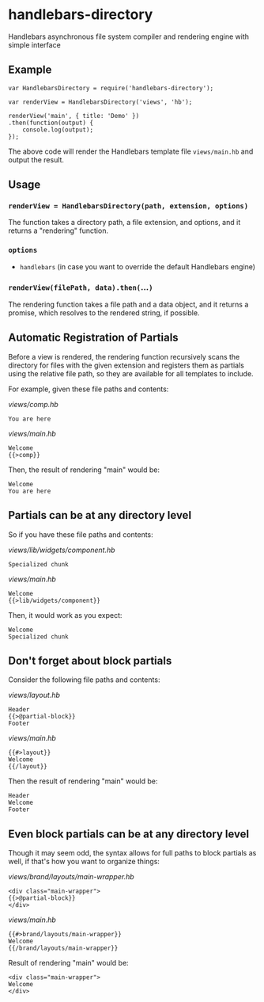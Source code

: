 # handlebars-directory

Handlebars asynchronous file system compiler and rendering engine with simple interface

## Example

```
var HandlebarsDirectory = require('handlebars-directory');

var renderView = HandlebarsDirectory('views', 'hb');

renderView('main', { title: 'Demo' })
.then(function(output) {
    console.log(output);
});
```

The above code will render the Handlebars template file `views/main.hb` and output the result.

## Usage

### `renderView = HandlebarsDirectory(path, extension, options)`

The function takes a directory path, a file extension, and options,
and it returns a "rendering" function.

### `options`

* `handlebars` (in case you want to override the default Handlebars engine)

### `renderView(filePath, data).then(`...`)`

The rendering function takes a file path and a data object, and it returns a promise,
which resolves to the rendered string, if possible.

## Automatic Registration of Partials

Before a view is rendered, the rendering function recursively scans the directory for files with the given extension
and registers them as partials using the relative file path, so they are available for all templates to include.

For example, given these file paths and contents:

*views/comp.hb*
```
You are here
```

*views/main.hb*
```
Welcome
{{>comp}}
```

Then, the result of rendering "main" would be:
```
Welcome
You are here
```

## Partials can be at any directory level

So if you have these file paths and contents:

*views/lib/widgets/component.hb*
```
Specialized chunk
```

*views/main.hb*
```
Welcome
{{>lib/widgets/component}}
```

Then, it would work as you expect:
```
Welcome
Specialized chunk
```

## Don't forget about block partials

Consider the following file paths and contents:

*views/layout.hb*
```
Header
{{>@partial-block}}
Footer
```

*views/main.hb*
```
{{#>layout}}
Welcome
{{/layout}}
```

Then the result of rendering "main" would be:
```
Header
Welcome
Footer
```

## Even block partials can be at any directory level

Though it may seem odd, the syntax allows for full paths to block partials as well, if that's how you want to organize things:

*views/brand/layouts/main-wrapper.hb*
```
<div class="main-wrapper">
{{>@partial-block}}
</div>
```

*views/main.hb*
```
{{#>brand/layouts/main-wrapper}}
Welcome
{{/brand/layouts/main-wrapper}}
```

Result of rendering "main" would be:
```
<div class="main-wrapper">
Welcome
</div>
```
